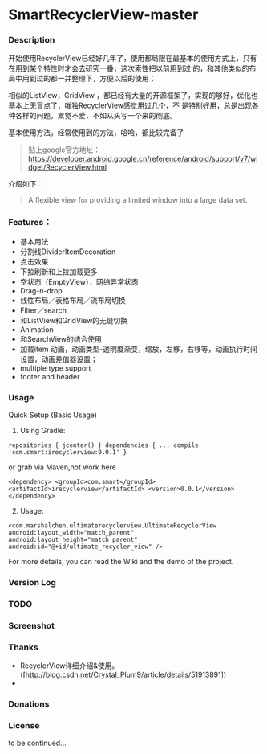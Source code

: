 # SmartRecyclerView-master

### Description

开始使用RecyclerView已经好几年了，使用都局限在最基本的使用方式上，只有在用到某个特性时才会去研究一番，这次索性把以前用到过
的，和其他类似的布局中用到过的都一并整理下，方便以后的使用；

相似的ListView，GridView ，都已经有大量的开源框架了，实现的够好，优化也基本上无盲点了，唯独RecyclerView感觉用过几个，不
是特别好用，总是出现各种各样的问题，累觉不爱，不如从头写一个来的彻底。

基本使用方法，经常使用到的方法，哈哈，都比较完备了

> 贴上google官方地址：
https://developer.android.google.cn/reference/android/support/v7/widget/RecyclerView.html

介绍如下：
> A flexible view for providing a limited window into a large data set.


### Features：

- 基本用法
- 分割线DividerItemDecoration
- 点击效果
- 下拉刷新和上拉加载更多
- 空状态（EmptyView），网络异常状态
- Drag-n-drop
- 线性布局／表格布局／流布局切换
- Filter／search
- 和ListView和GridView的无缝切换
- Animation
- 和SearchView的结合使用
- 加载item 动画，动画类型-透明度渐变，缩放，左移，右移等，动画执行时间设置，动画差值器设置；
- multiple type support
- footer and header

### Usage

Quick Setup (Basic Usage)
1. Using Gradle:

`
repositories {
    jcenter()
}
dependencies {
    ...
    compile 'com.smart:irecyclerview:0.0.1'
}
`

or grab via Maven,not work here

`
<dependency>
  <groupId>com.smart</groupId>
  <artifactId>irecyclerview</artifactId>
  <version>0.0.1</version>
</dependency>
`

2. Usage:

`
<com.marshalchen.ultimaterecyclerview.UltimateRecyclerView
        android:layout_width="match_parent"
        android:layout_height="match_parent"
        android:id="@+id/ultimate_recycler_view"
/>
`

For more details, you can read the Wiki and the demo of the project.

### Version Log


### TODO


### Screenshot

### Thanks

- RecyclerView详细介绍&使用。([http://blog.csdn.net/Crystal_Plum9/article/details/51913891]) 
- 

### Donations

### License


to be continued...